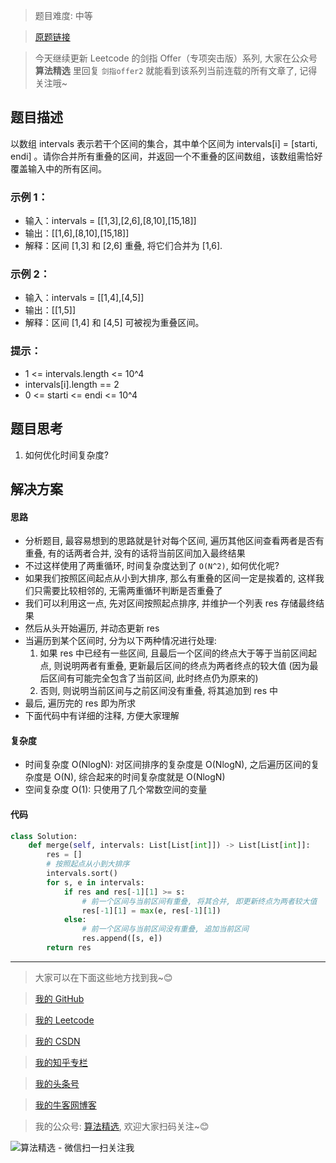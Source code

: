 > 题目难度: 中等

> [原题链接](https://leetcode.cn/problems/SsGoHC/)

> 今天继续更新 Leetcode 的剑指 Offer（专项突击版）系列, 大家在公众号 **算法精选** 里回复 `剑指offer2` 就能看到该系列当前连载的所有文章了, 记得关注哦~

## 题目描述

以数组 intervals 表示若干个区间的集合，其中单个区间为 intervals[i] = [starti, endi] 。请你合并所有重叠的区间，并返回一个不重叠的区间数组，该数组需恰好覆盖输入中的所有区间。

### 示例 1：

- 输入：intervals = [[1,3],[2,6],[8,10],[15,18]]
- 输出：[[1,6],[8,10],[15,18]]
- 解释：区间 [1,3] 和 [2,6] 重叠, 将它们合并为 [1,6].

### 示例 2：

- 输入：intervals = [[1,4],[4,5]]
- 输出：[[1,5]]
- 解释：区间 [1,4] 和 [4,5] 可被视为重叠区间。

### 提示：

- 1 <= intervals.length <= 10^4
- intervals[i].length == 2
- 0 <= starti <= endi <= 10^4

## 题目思考

1. 如何优化时间复杂度?

## 解决方案

#### 思路

- 分析题目, 最容易想到的思路就是针对每个区间, 遍历其他区间查看两者是否有重叠, 有的话两者合并, 没有的话将当前区间加入最终结果
- 不过这样使用了两重循环, 时间复杂度达到了 `O(N^2)`, 如何优化呢?
- 如果我们按照区间起点从小到大排序, 那么有重叠的区间一定是挨着的, 这样我们只需要比较相邻的, 无需两重循环判断是否重叠了
- 我们可以利用这一点, 先对区间按照起点排序, 并维护一个列表 res 存储最终结果
- 然后从头开始遍历, 并动态更新 res
- 当遍历到某个区间时, 分为以下两种情况进行处理:
  1. 如果 res 中已经有一些区间, 且最后一个区间的终点大于等于当前区间起点, 则说明两者有重叠, 更新最后区间的终点为两者终点的较大值 (因为最后区间有可能完全包含了当前区间, 此时终点仍为原来的)
  2. 否则, 则说明当前区间与之前区间没有重叠, 将其追加到 res 中
- 最后, 遍历完的 res 即为所求
- 下面代码中有详细的注释, 方便大家理解

#### 复杂度

- 时间复杂度 O(NlogN): 对区间排序的复杂度是 O(NlogN), 之后遍历区间的复杂度是 O(N), 综合起来的时间复杂度就是 O(NlogN)
- 空间复杂度 O(1): 只使用了几个常数空间的变量

#### 代码

```python
class Solution:
    def merge(self, intervals: List[List[int]]) -> List[List[int]]:
        res = []
        # 按照起点从小到大排序
        intervals.sort()
        for s, e in intervals:
            if res and res[-1][1] >= s:
                # 前一个区间与当前区间有重叠, 将其合并, 即更新终点为两者较大值
                res[-1][1] = max(e, res[-1][1])
            else:
                # 前一个区间与当前区间没有重叠, 追加当前区间
                res.append([s, e])
        return res
```

---

> 大家可以在下面这些地方找到我~😊

> [我的 GitHub](https://github.com/zjulyx)

> [我的 Leetcode](https://leetcode-cn.com/u/suibianfahui/)

> [我的 CSDN](https://me.csdn.net/zjulyx1993)

> [我的知乎专栏](https://zhuanlan.zhihu.com/c_1242508721932464128)

> [我的头条号](https://www.toutiao.com/c/user/1090304683804520/#mid=1671643017345028)

> [我的牛客网博客](https://blog.nowcoder.net/zjulyx)

> 我的公众号: [算法精选](https://mp.weixin.qq.com/s?__biz=MzA5MDk1MjI5MA==&mid=2247484158&idx=1&sn=90176bac32cf7af40e4074c721fd8a95&chksm=900285f3a7750ce5a068c9c9773781461819633f2fd60533732637ec9520c908371ebc218d49&scene=178&cur_album_id=1386231241346859009#rd), 欢迎大家扫码关注~😊

![算法精选 - 微信扫一扫关注我](https://pic1.zhimg.com/80/v2-7c988a7b35886df51596ef23616764ac_1440w.jpg)

